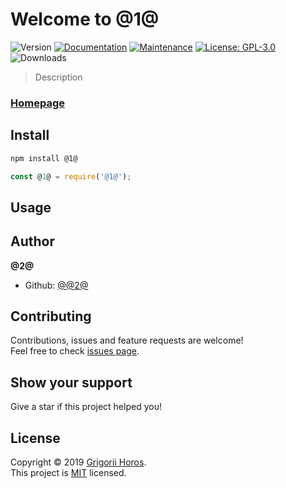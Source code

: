 Welcome to @1@
===
![Version](https://img.shields.io/github/package-json/v/@2@/@1@.svg)
[![Documentation](https://img.shields.io/badge/documentation-yes-brightgreen.svg)](https://github.com/@2@/@1@#readme)
[![Maintenance](https://img.shields.io/maintenance/yes/2019.svg)](https://github.com/@2@/@1@/graphs/commit-activity)
[![License: GPL-3.0](https://img.shields.io/github/license/@2@/@1@.svg)](https://github.com/@2@/@1@/blob/master/LICENSE)
![Downloads](https://img.shields.io/npm/dw/@1@.svg)

> Description

### [Homepage](https://github.com/@2@/@1@)

## Install

```sh
npm install @1@
```

```js
const @1@ = require('@1@');
```

## Usage



## Author

**@2@**

* Github: [@@2@](https://github.com/@2@)

## Contributing

Contributions, issues and feature requests are welcome!  
Feel free to check [issues page](https://github.com/@2@/@1@/issues).

## Show your support

Give a star if this project helped you!

## License

Copyright © 2019 [Grigorii Horos](https://github.com/@2@).  
This project is [MIT](https://github.com/@2@/@1@/LICENSE) licensed.
